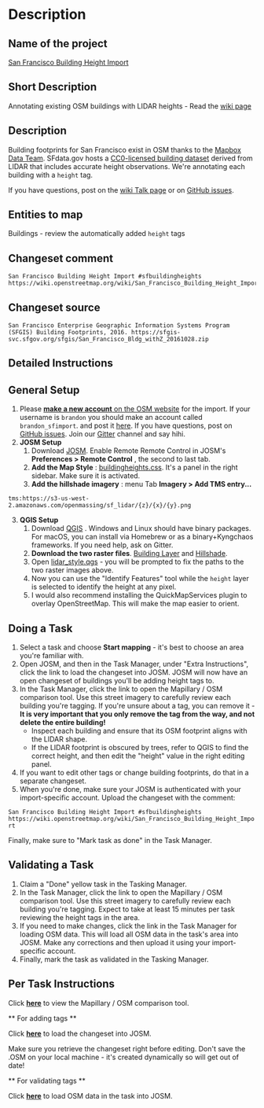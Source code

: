 # Description

## Name of the project

[San Francisco Building Height Import](http://tasks.openstreetmap.us/project/71)

## Short Description

Annotating existing OSM buildings with LIDAR heights - Read the [wiki page](https://wiki.openstreetmap.org/wiki/San_Francisco_Building_Height_Import)

## Description

Building footprints for San Francisco exist in OSM thanks to the [Mapbox Data Team](https://wiki.openstreetmap.org/wiki/Mapbox#Mapbox_Data_Team). SFdata.gov hosts a [CC0-licensed building dataset](https://sfgis-svc.sfgov.org/sfgis/San_Francisco_Bldg_withZ_20161028.zip) derived from LIDAR that includes accurate height observations. We're annotating each building with a `height` tag.

If you have questions, post on the [wiki Talk page](https://wiki.openstreetmap.org/wiki/Talk:San_Francisco_Building_Height_Import) or on [GitHub issues](https://github.com/bdon/sf_building_height_import/issues).

## Entities to map

Buildings - review the automatically added `height` tags

## Changeset comment

```
San Francisco Building Height Import #sfbuildingheights https://wiki.openstreetmap.org/wiki/San_Francisco_Building_Height_Import
```

## Changeset source

```
San Francisco Enterprise Geographic Information Systems Program (SFGIS) Building Footprints, 2016. https://sfgis-svc.sfgov.org/sfgis/San_Francisco_Bldg_withZ_20161028.zip
```

## Detailed Instructions

## General Setup

1. Please [**make a new account** on the OSM website](https://www.openstreetmap.org/user/new) for the import. If your username is `brandon` you should make an account called `brandon_sfimport`. and post it [here](https://github.com/osmlab/sf_building_height_import/issues/23). If you have questions, post on [GitHub issues](https://github.com/bdon/sf_building_height_import/issues). Join our [Gitter](http://gitter.im/osmlab/sf_building_height_import) channel and say hihi.
2. **JOSM Setup**
   1. Download [JOSM](https://josm.openstreetmap.de). Enable Remote Remote Control in JOSM's **Preferences > Remote Control** , the second to last tab. 
   2. **Add the Map Style** : [buildingheights.css](https://raw.githubusercontent.com/osmlab/sf_building_height_import/master/buildingheights.css). It's a panel in the right sidebar. Make sure it is activated. 
   3. **Add the hillshade imagery** : menu Tab **Imagery > Add TMS entry...**

```
tms:https://s3-us-west-2.amazonaws.com/openmassing/sf_lidar/{z}/{x}/{y}.png
```

3. **QGIS Setup**
   1. Download [QGIS](http://www.qgis.org/en/site/) . Windows and Linux should have binary packages. For macOS, you can install via Homebrew or as a binary+Kyngchaos frameworks. If you need help, ask on Gitter. 
   2. **Download the two raster files**. [Building Layer](https://sfgis-svc.sfgov.org/sfgis/SF2014_bldg_height_1m.zip) and [Hillshade](http://openmassing.s3.amazonaws.com/misc/L2014_SF_TreeBldg1m_hillshade.tif.zip).
   3. Open [lidar_style.qgs](https://github.com/osmlab/sf_building_height_import/blob/master/lidar_style.qgs) - you will be prompted to fix the paths to the two raster images above.
   4. Now you can use the "Identify Features" tool while the `height` layer is selected to identify the height at any pixel. 
   5. I would also recommend installing the QuickMapServices plugin to overlay OpenStreetMap. This will make the map easier to orient.

## Doing a Task

1. Select a task and choose **Start mapping** - it's best to choose an area you're familiar with.
2. Open JOSM, and then in the Task Manager, under "Extra Instructions", click the link to load the changeset into JOSM. JOSM will now have an open changeset of buildings you'll be adding height tags to. 
3. In the Task Manager, click the link to open the Mapillary / OSM comparison tool. Use this street imagery to carefully review each building you're tagging. If you're unsure about a tag, you can remove it - **It is very important that you only remove the tag from the way, and not delete the entire building!**
   * Inspect each building and ensure that its OSM footprint aligns with the LIDAR shape.
   * If the LIDAR footprint is obscured by trees, refer to QGIS to find the correct height, and then edit the "height" value in the right editing panel.
4. If you want to edit other tags or change building footprints, do that in a separate changeset.
5. When you're done, make sure your JOSM is authenticated with your import-specific account. Upload the changeset with the comment:

```San Francisco Building Height Import #sfbuildingheights https://wiki.openstreetmap.org/wiki/San_Francisco_Building_Height_Import```

Finally, make sure to "Mark task as done" in the Task Manager.   

## Validating a Task

1. Claim a "Done" yellow task in the Tasking Manager.
2. In the Task Manager, click the link to open the Mapillary / OSM comparison tool. Use this street imagery to carefully review each building you're tagging. Expect to take at least 15 minutes per task reviewing the height tags in the area.
3. If you need to make changes, click the link in the Task Manager for loading OSM data. This will load all OSM data in the task's area into JOSM. Make any corrections and then upload it using your import-specific account.
4. Finally, mark the task as validated in the Tasking Manager.


## Per Task Instructions

Click **[here](http://openmassing.org/validator/?import_url={import_url})** to view the Mapillary / OSM comparison tool.

** For adding tags **

Click **[here](http://localhost:8111/import?new_layer=true&url={import_url})** to load the changeset into JOSM.

Make sure you retrieve the changeset right before editing. Don't save the .OSM on your local machine - it's created dynamically so will get out of date!

** For validating tags **

Click **[here](http://tiles.openmassing.org/api/josm?url={import_url})** to load OSM data in the task into JOSM.

